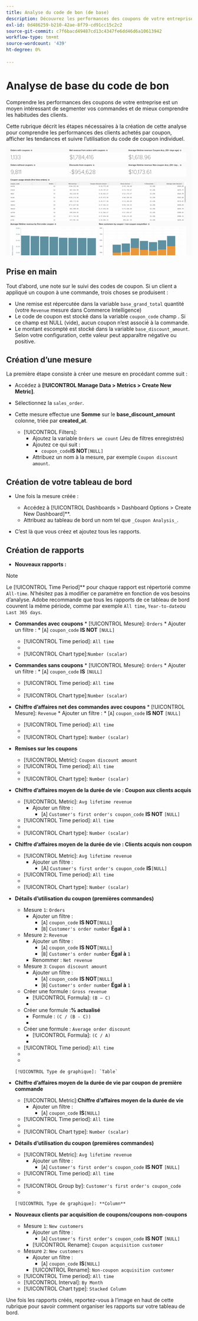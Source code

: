```yaml
---
title: Analyse du code de bon (de base)
description: Découvrez les performances des coupons de votre entreprise est un moyen intéressant de segmenter vos commandes et de mieux comprendre les habitudes des clients.
exl-id: 0d486259-b210-42ae-8f79-cd91cc15c2c2
source-git-commit: c7f6bacd49487cd13c4347fe6dd46d6a10613942
workflow-type: tm+mt
source-wordcount: '439'
ht-degree: 0%

---
```


# Analyse de base du code de bon

Comprendre les performances des coupons de votre entreprise est un moyen intéressant de segmenter vos commandes et de mieux comprendre les habitudes des clients.

Cette rubrique décrit les étapes nécessaires à la création de cette analyse pour comprendre les performances des clients achetés par coupon, afficher les tendances et suivre l’utilisation du code de coupon individuel.

![](../../assets/coupon_analysis_dash_720.png)<!--{: width="807" height="471"}-->

## Prise en main

Tout d’abord, une note sur le suivi des codes de coupon. Si un client a appliqué un coupon à une commande, trois choses se produisent :

* Une remise est répercutée dans la variable `base_grand_total` quantité (votre `Revenue` mesure dans Commerce Intelligence)
* Le code de coupon est stocké dans la variable `coupon_code` champ . Si ce champ est NULL (vide), aucun coupon n’est associé à la commande.
* Le montant escompté est stocké dans la variable `base_discount_amount`. Selon votre configuration, cette valeur peut apparaître négative ou positive.

## Création d’une mesure

La première étape consiste à créer une mesure en procédant comme suit :

* Accédez à **[!UICONTROL Manage Data > Metrics > Create New Metric]**.

* Sélectionnez la `sales_order`.
* Cette mesure effectue une **Somme** sur le **base_discount_amount** colonne, triée par **created_at**.
   * [!UICONTROL Filters]:
      * Ajoutez la variable `Orders we count` (Jeu de filtres enregistrés)
      * Ajoutez ce qui suit :
         * `coupon_code`**IS NOT**`[NULL]`
      * Attribuez un nom à la mesure, par exemple `Coupon discount amount`.

## Création de votre tableau de bord

* Une fois la mesure créée :
   * Accédez à [!UICONTROL Dashboards > Dashboard Options > Create New Dashboard]**.
   * Attribuez au tableau de bord un nom tel que `_Coupon Analysis_`.

* C’est là que vous créez et ajoutez tous les rapports.

## Création de rapports

* **Nouveaux rapports :**

>[!NOTE]
>
>Le [!UICONTROL Time Period]** pour chaque rapport est répertorié comme `All-time`. N’hésitez pas à modifier ce paramètre en fonction de vos besoins d’analyse. Adobe recommande que tous les rapports de ce tableau de bord couvrent la même période, comme par exemple `All time`, `Year-to-date`ou `Last 365 days`.

* **Commandes avec coupons**
   * 
      [!UICONTROL Mesure]: `Orders`
      * Ajouter un filtre :
         * [`A`] `coupon_code` **IS NOT** `[NULL]`
   * [!UICONTROL Time period]: `All time`
   * 
      [!UICONTROL Intervalle]: `None`
   * [!UICONTROL Chart type]:`Number (scalar)`


* **Commandes sans coupons**
   * 
      [!UICONTROL Mesure]: `Orders`
      * Ajouter un filtre :
         * [`A`] `coupon_code` **IS** `[NULL]`
   * [!UICONTROL Time period]: `All time`
   * 
      [!UICONTROL Intervalle]: `None`
   * [!UICONTROL Chart type]:`Number (scalar)`


* **Chiffre d’affaires net des commandes avec coupons**
   * 
      [!UICONTROL Mesure]: `Revenue`
      * Ajouter un filtre :
         * [`A`] `coupon_code` **IS NOT** `[NULL]`
   * [!UICONTROL Time period]: `All time`
   * 
      [!UICONTROL Intervalle]: `None`
   * [!UICONTROL Chart type]: `Number (scalar)`


* **Remises sur les coupons**
   * [!UICONTROL Metric]: `Coupon discount amount`
   * [!UICONTROL Time period]: `All time`
   * 
      [!UICONTROL Intervalle]: `None`
   * [!UICONTROL Chart type]: `Number (scalar)`

* **Chiffre d’affaires moyen de la durée de vie : Coupon aux clients acquis**
   * [!UICONTROL Metric]: `Avg lifetime revenue`
      * Ajouter un filtre :
         * [`A`] `Customer's first order's coupon_code` **IS NOT** `[NULL]`
   * [!UICONTROL Time period]: `All time`
   * 
      [!UICONTROL Intervalle]: `None`
   * [!UICONTROL Chart type]: `Number (scalar)`


* **Chiffre d’affaires moyen de la durée de vie : Clients acquis non coupon**
   * [!UICONTROL Metric]: `Avg lifetime revenue`
      * Ajouter un filtre :
         * [A] `Customer's first order's coupon_code` **IS**`[NULL]`
   * [!UICONTROL Time period]: `All time`
   * 
      [!UICONTROL Intervalle]: `None`
   * [!UICONTROL Chart type]: `Number (scalar)`


* **Détails d’utilisation du coupon (premières commandes)**
   * Mesure `1`: `Orders`
      * Ajouter un filtre :
         * [`A`] `coupon_code` **IS NOT**`[NULL]`
         * [`B`] `Customer's order number` **Égal à** `1`
   * Mesure `2`: `Revenue`
      * Ajouter un filtre :
         * [`A`] `coupon_code` **IS NOT**`[NULL]`
         * [`B`] `Customer's order number` **Égal à** `1`
      * Renommer :  `Net revenue`
   * Mesure `3`: `Coupon discount amount`
      * Ajouter un filtre :
         * [`A`] `coupon_code` **IS NOT**`[NULL]`
         * [`B`] `Customer's order number` **Égal à** `1`
   * Créer une formule : `Gross revenue`
      * [!UICONTROL Formula]: `(B – C)`
      * 
         [!UICONTROL Format]: `Currency`
   * Créer une formule :**% actualisé**
      * Formule : `(C / (B - C))`
      * 
         [!UICONTROL Format]: `Percentage`
   * Créer une formule : `Average order discount`
      * [!UICONTROL Formula]: `(C / A)`
      * 
         [!UICONTROL Format]: `Percentage`
   * [!UICONTROL Time period]: `All time`
   * 
      [!UICONTROL Intervalle]: `None`
   * 

      [!UICONTROL Type de graphique]: `Table`








* **Chiffre d’affaires moyen de la durée de vie par coupon de première commande**
   * [!UICONTROL Metric]:**Chiffre d’affaires moyen de la durée de vie**
      * Ajouter un filtre :
         * [`A`] `coupon_code` **IS**`[NULL]`
   * [!UICONTROL Time period]: `All time`
   * 
      [!UICONTROL Intervalle]: `None`
   * [!UICONTROL Chart type]: `Number (scalar)`


* **Détails d’utilisation du coupon (premières commandes)**
   * [!UICONTROL Metric]: `Avg lifetime revenue`
      * Ajouter un filtre :
         * [`A`] `Customer's first order's coupon_code` **IS NOT** `[NULL]`
   * [!UICONTROL Time period]: `All time`
   * 
      [!UICONTROL Intervalle]: `None`
   * [!UICONTROL Group by]: `Customer's first order's coupon_code`
   * 

      [!UICONTROL Type de graphique]: **Column**


* **Nouveaux clients par acquisition de coupons/coupons non-coupons**
   * Mesure `1`: `New customers`
      * Ajouter un filtre :
         * [`A`] `Customer's first order's coupon_code` **IS NOT** `[NULL]`
      * [!UICONTROL Rename]: `Coupon acquisition customer`
   * Mesure `2`: `New customers`
      * Ajouter un filtre :
         * [`A`] `coupon_code` **IS**`[NULL]`
      * [!UICONTROL Rename]: `Non-coupon acquisition customer`
   * [!UICONTROL Time period]: `All time`
   * [!UICONTROL Interval]: `By Month`
   * [!UICONTROL Chart type]: `Stacked Column`





Une fois les rapports créés, reportez-vous à l’image en haut de cette rubrique pour savoir comment organiser les rapports sur votre tableau de bord.
